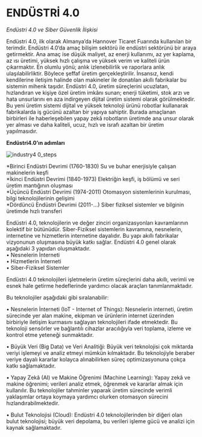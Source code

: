 # ENDÜSTRİ 4.0 

*Endüstri 4.0 ve  Siber Güvenlik İlişkisi*

Endüstri 4.0, ilk olarak Almanya’da Hannover Ticaret Fuarında kullanılan bir terimdir. 
Endüstri 4.0‘da amaç bilişim sektörü ile endüstri sektörünü bir araya getirmektir. 
Ana amaç ise düşük maliyet, az enerji kullanımı, az yer kaplama, az ısı üretimi, yüksek hızlı çalışma ve yüksek verim ve kaliteli ürün çıkarmaktır. 
En olumlu yönü; anlık izlenebilirlik ve raporlara anlık ulaşılabilirliktir. 
Böylece şeffaf üretim gerçekleştirilir.
İnsansız, kendi kendilerine iletişim halinde olan makineler ile donatılan akıllı fabrikalar bu sistemin mihenk taşıdır. 
Endüstri 4.0, üretim süreçlerini ucuzlatan, hızlandıran ve kişiye özel üretim imkânı sunan; enerji tüketimi, stok arzı ve
hata unsurlarını en aza indirgeyen dijital üretim sistemi olarak görülmektedir. Bu yeni üretim sistemi dijital ve yüksek teknoloji ürünü robotlar kullanarak 
fabrikalarda iş gücünü azaltan bir yapıya sahiptir. Burada amaçlanan birbirleri ile haberleşebilen yapay zekâ robotların üretimde ana unsur olarak yer alması ve daha kaliteli, ucuz, hızlı ve israfı azaltan bir üretim yapılmasıdır.

**Endüstri4.0’ın adımları** <br/>

![industry4 0_steps](https://github.com/user-attachments/assets/d80ea197-fd08-47e2-9887-39c2d94e482a)<br/>

*Birinci Endüstri Devrimi (1760-1830) Su ve buhar enerjisiyle çalışan makinelerin keşfi <br/>
*İkinci Endüstri Devrimi (1840-1973) Elektriğin keşfi, iş bölümü ve seri üretim mantığının oluşması <br/>
*Üçüncü Endüstri Devrimi (1974-2011) Otomasyon sistemlerinin kurulması, bilgi teknolojilerinin gelişimi <br/>
*Dördüncü Endüstri Devrimi (2011-…) Siber fiziksel sistemler ve bilginin üretimde hızlı transferi  <br/>

Endüstri 4.0, teknolojilerin ve değer zinciri organizasyonları kavramlarının kolektif bir bütünüdür. 
Siber-Fiziksel sistemlerin kavramına, nesnelerin, internetine ve hizmetlerin internetine dayalıdır. 
Bu yapı akıllı fabrikalar vizyonunun oluşmasına büyük katkı sağlar.
Endüstri 4.0 genel olarak aşağıdaki 3 yapıdan oluşmaktadır.<br/>
•	Nesnelerin İnterneti <br/>
•	Hizmetlerin İnterneti <br/>
•	Siber-Fiziksel Sistemler <br/>


 Endüstri 4.0 teknolojileri işletmelerin üretim süreçlerini daha akıllı, verimli ve esnek hale getirme hedeflerinde yardımcı olacak araçları tanımlanmaktadır.

Bu teknolojiler aşağıdaki gibi sıralanabilir:

•	Nesnelerin İnterneti (IoT - Internet of Things): Nesnelerin interneti, üretim sürecinde yer alan makine, ekipman ve ürünlerin internet üzerinden birbiriyle iletişim kurmasını sağlayan teknolojileri ifade etmektedir. Bu teknoloji sensörler ve bağlantılı cihazlar aracılığıyla veri toplama, izleme ve kontrol etme yeteneği sunmaktadır.

•	Büyük Veri (Big Data) ve Veri Analitiği: Büyük veri teknolojisi çok miktarda veriyi işlemeyi ve analiz etmeyi mümkün kılmaktadır. Bu teknolojiyle beraber veriye dayalı kararlar kolayca alınabilirken süreç optimizasyonuna çokça katkı sağlamaktadır.

•	Yapay Zekâ (AI) ve Makine Öğrenimi (Machine Learning): Yapay zekâ ve makine öğrenimi; verileri analiz etmek, öğrenmek ve kararlar almak için kullanılır. 
Bu teknolojiler tahminler yaparak üretim sürecinde verimli yaklaşımlar ortaya koymaya yardımcı olurken otomasyon sürecini hızlandırabilmektedir.

•	Bulut Teknolojisi (Cloud): Endüstri 4.0 teknolojilerinden bir diğeri olan bulut teknolojisi; büyük veri depolama, bu verileri işleme gücü ve analizi için kaynak sağlamaktadır.
